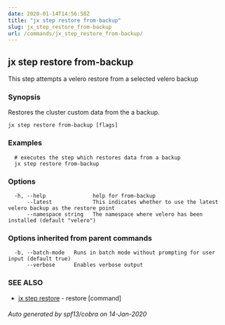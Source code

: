 ```yaml
---
date: 2020-01-14T14:56:58Z
title: "jx step restore from-backup"
slug: jx_step_restore_from-backup
url: /commands/jx_step_restore_from-backup/
---
```

## jx step restore from-backup

This step attempts a velero restore from a selected velero backup

### Synopsis

Restores the cluster custom data from the a backup.

```
jx step restore from-backup [flags]
```

### Examples

```
  # executes the step which restores data from a backup
  jx step restore from-backup
```

### Options

```
  -h, --help               help for from-backup
      --latest             This indicates whether to use the latest velero backup as the restore point
      --namespace string   The namespace where velero has been installed (default "velero")
```

### Options inherited from parent commands

```
  -b, --batch-mode   Runs in batch mode without prompting for user input (default true)
      --verbose      Enables verbose output
```

### SEE ALSO

* [jx step restore](/commands/jx_step_restore/)	 - restore [command]

###### Auto generated by spf13/cobra on 14-Jan-2020
